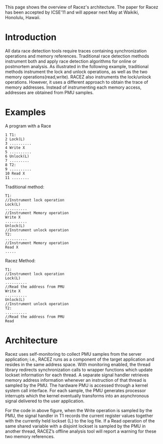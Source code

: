 This page shows the overview of Racez's architecture. The paper for Racez has been accepted by ICSE'11 and will appear next May at Waikiki, Honolulu, Hawaii.

# Introduction #
All data race detection tools require traces containing synchronization
operations and memory references. Traditional race detection
methods instrument both and apply race detection algorithms for
online or postmortem analysis. As illustrated in the following example, traditional
methods instrument the lock and unlock operations, as well
as the two memory operations(read,write). RACEZ also instruments
the lock/unlock operations. However, it uses a different approach
to obtain the trace of memory addresses. Instead of instrumenting
each memory access, addresses are obtained from PMU samples.

# Examples #

A program with a Race
```
1 T1:
2 Lock(L)
3 ..........
4 Write X
5 ..........
6 Unlock(L)
7 .........
8 T2:
9 ..........
10 Read X
11 ........
```

Traditional method:
```
T1:
//Instrument lock operation
Lock(L)
..........
//Instrument Memory operation
Write X
..........
Unlock(L)
//Instrument unlock operation
T2:
..........
//Instrument Memory operation
Read X
.....
```

Racez Method:
```
T1:
//Instrument lock operation
Lock(L)
..........
//Read the address from PMU
Write X
..........
Unlock(L)
//Instrument unlock operation
T2:
..........
//Read the address from PMU
Read

```

# Architecture #
Racez uses self-monitoring to collect PMU samples
from the server application; i.e., RACEZ runs as a component of the
target application and resides in the same address space. With monitoring
enabled, the thread library redirects synchronization calls
to wrapper functions which update lockset information for each
thread. A separate signal handler retrieves memory address information
whenever an instruction of that thread is sampled by the
PMU. The hardware PMU is accessed through a kernel system call
interface. For each sample, the PMU generates processor interrupts
which the kernel eventually transforms into an asynchronous signal
delivered to the user application.

For the code in above figure, when the Write operation is sampled
by the PMU, the signal handler in T1 records the current register
values together with the currently held lockset {L} to the log file. If
a Read operation of the same shared variable with a disjoint lockset
is sampled by the PMU in another thread, RACEZ’s offline analysis
tool will report a warning for these two memory references.